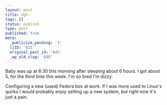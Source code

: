 ```yaml
---
layout: post
title: Ugh.
tags: []
status: publish
type: post
published: true
meta:
  _publicize_pending: '1'
  ljID: '621'
  original_post_id: '645'
  _wp_old_slug: '645'
---
```

Baby was up at 6:30 this morning after sleeping about 6 hours.  I got about 5, for the third time this week.  I'm so tired I'm dizzy.

Configuring a new (used) Fedora box at work.  If I was more used to Linux's quirks I would probably enjoy setting up a new system, but right now it's just a pain.
